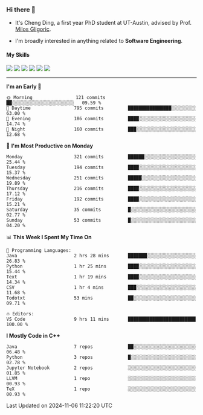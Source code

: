 ### Hi there 👋

* It's Cheng Ding, a first year PhD student at UT-Austin, advised by Prof. [Milos Gligoric](https://users.ece.utexas.edu/~gligoric/).

* I'm broadly interested in anything related to **Software Engineering**.

#### My Skills

![](https://img.shields.io/badge/C++-65318e?logo=cplusplus&logoColor=fff)
![](https://img.shields.io/badge/Python-3e74a2?logo=python&logoColor=fff)
![](https://img.shields.io/badge/C-5654a2?logo=c&logoColor=fff)
![](https://img.shields.io/badge/Go-00aaff?logo=go&logoColor=fff)
![](https://img.shields.io/badge/Docker-0088ff?logo=docker&logoColor=fff)
![](https://img.shields.io/badge/Apache-D22128?logo=apache&logoColor=fff)

---
<!--START_SECTION:waka-->
**I'm an Early 🐤** 

```text
🌞 Morning                121 commits         ██░░░░░░░░░░░░░░░░░░░░░░░   09.59 % 
🌆 Daytime                795 commits         ████████████████░░░░░░░░░   63.00 % 
🌃 Evening                186 commits         ████░░░░░░░░░░░░░░░░░░░░░   14.74 % 
🌙 Night                  160 commits         ███░░░░░░░░░░░░░░░░░░░░░░   12.68 % 
```
📅 **I'm Most Productive on Monday** 

```text
Monday                   321 commits         ██████░░░░░░░░░░░░░░░░░░░   25.44 % 
Tuesday                  194 commits         ████░░░░░░░░░░░░░░░░░░░░░   15.37 % 
Wednesday                251 commits         █████░░░░░░░░░░░░░░░░░░░░   19.89 % 
Thursday                 216 commits         ████░░░░░░░░░░░░░░░░░░░░░   17.12 % 
Friday                   192 commits         ████░░░░░░░░░░░░░░░░░░░░░   15.21 % 
Saturday                 35 commits          █░░░░░░░░░░░░░░░░░░░░░░░░   02.77 % 
Sunday                   53 commits          █░░░░░░░░░░░░░░░░░░░░░░░░   04.20 % 
```


📊 **This Week I Spent My Time On** 

```text
💬 Programming Languages: 
Java                     2 hrs 28 mins       ███████░░░░░░░░░░░░░░░░░░   26.83 % 
Python                   1 hr 25 mins        ████░░░░░░░░░░░░░░░░░░░░░   15.44 % 
Text                     1 hr 19 mins        ████░░░░░░░░░░░░░░░░░░░░░   14.34 % 
CSV                      1 hr 4 mins         ███░░░░░░░░░░░░░░░░░░░░░░   11.68 % 
Todotxt                  53 mins             ██░░░░░░░░░░░░░░░░░░░░░░░   09.71 % 

🔥 Editors: 
VS Code                  9 hrs 11 mins       █████████████████████████   100.00 % 
```

**I Mostly Code in C++** 

```text
Java                     7 repos             ██░░░░░░░░░░░░░░░░░░░░░░░   06.48 % 
Python                   3 repos             █░░░░░░░░░░░░░░░░░░░░░░░░   02.78 % 
Jupyter Notebook         2 repos             ░░░░░░░░░░░░░░░░░░░░░░░░░   01.85 % 
LLVM                     1 repo              ░░░░░░░░░░░░░░░░░░░░░░░░░   00.93 % 
TeX                      1 repo              ░░░░░░░░░░░░░░░░░░░░░░░░░   00.93 % 
```




 Last Updated on 2024-11-06 11:22:20 UTC
<!--END_SECTION:waka-->
